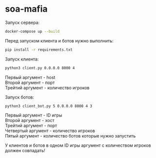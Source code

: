 # soa-mafia

Запуск сервера:
```bash
docker-compose up --build
```

Перед запуском клиента и ботов нужно выполнить:
```bash
pip install -r requirements.txt
```

Запуск клиента:
```bash
python3 client.py 0.0.0.0 8000 4
```
Первый аргумент - host  
Второй аргумент - порт  
Трейтий аргумент - количество игроков  

Запуск ботов:
```bash
python3 client_bot.py 5 0.0.0.0 8000 4 3
```
Первый аргумент - ID игры  
Второй аргумент - хост  
Трейтий аргумент - порт  
Четвертый аргумент - количество игроков  
Пятый аргумент - количество ботов которые нужно запустить  

У клиентов и ботов в одном ID игры аргумент с количеством игроков должен совпадать!